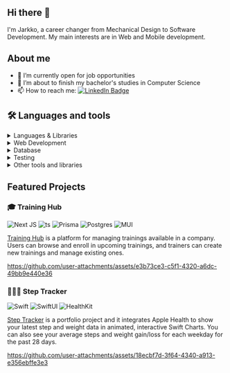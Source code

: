## Hi there 👋

I'm Jarkko, a career changer from Mechanical Design to Software Development. My main interests are in Web and Mobile development.

## About me

- 🔭 I’m currently open for job opportunities
- 🌱 I’m about to finish my bachelor's studies in Computer Science
- 📫 How to reach me: [![LinkedIn Badge](https://img.shields.io/badge/-LinkedIn-blue?style=flat&logo=linkedin&logoColor=white)](https://www.linkedin.com/in/jarkkorauhala/)

## 🛠️ Languages and tools

<details>
    <summary>Languages & Libraries</summary>
    <br>

> [![Languages](https://skillicons.dev/icons?i=js,ts,swift,py,c,cs)](https://skillicons.dev)

</details>
<details>
    <summary>Web Development</summary>
    <br>

> [![Web Dev Tools](https://skillicons.dev/icons?i=react,next,nodejs,vite,fastapi,prisma,styledcomponents)](https://skillicons.dev)

</details>
<details>
    <summary>Database</summary>
    <br>

> [![Database](https://skillicons.dev/icons?i=postgres,graphql,mongodb)](https://skillicons.dev)

</details>
<details>
    <summary>Testing</summary>
    <br>

> [![Testing tools](https://skillicons.dev/icons?i=jest,cypress,vitest)](https://skillicons.dev)

</details>
<details>
    <summary>Other tools and libraries</summary>
    <br>

> [![Other tools](https://skillicons.dev/icons?i=git,github,githubactions,docker,unity,heroku)](https://skillicons.dev)

</details>

## Featured Projects

### 🎓 Training Hub

![Next JS](https://img.shields.io/badge/Next-black?style=flat&logo=next.js&logoColor=white)
![ts](https://img.shields.io/badge/TypeScript-3178C6?style=flat&logo=typescript&logoColor=white)
![Prisma](https://img.shields.io/badge/Prisma-3982CE?style=flat&logo=Prisma&logoColor=white)
![Postgres](https://img.shields.io/badge/postgres-%23316192.svg?style=flat&logo=postgresql&logoColor=white)
![MUI](https://img.shields.io/badge/MUI-%230081CB.svg?style=flat&logo=mui&logoColor=white)

[Training Hub](https://github.com/ohtutraininghub/traininghub) is a platform for managing trainings available in a company. Users can browse and enroll in upcoming trainings, and trainers can create new trainings and manage existing ones.


https://github.com/user-attachments/assets/e3b73ce3-c5f1-4320-a6dc-49bb9e440e36


### 🏃‍♂️‍➡️ Step Tracker

![Swift](https://img.shields.io/badge/Swift-orange)
![SwiftUI](https://img.shields.io/badge/SwiftUI-orange)
![HealthKit](https://img.shields.io/badge/HealthKit-0073E6?style=flat&logo=apple&logoColor=white)

[Step Tracker](https://github.com/rauhja/step-tracker) is a portfolio project and it integrates Apple Health to show your latest step and weight data in animated, interactive Swift Charts. You can also see your average steps and weight gain/loss for each weekday for the past 28 days.

https://github.com/user-attachments/assets/18ecbf7d-3f64-4340-a913-e356ebffe3e3

